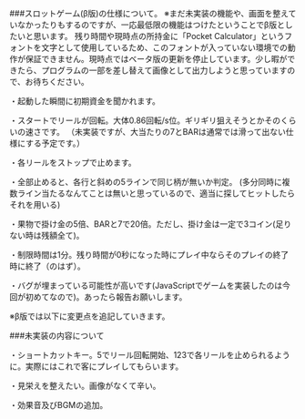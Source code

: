 ###スロットゲーム(β版)の仕様について。
※まだ未実装の機能や、画面を整えていなかったりもするのですが、一応最低限の機能はつけたということでβ版としたいと思います。
残り時間や現時点の所持金に「Pocket Calculator」というフォントを文字として使用しているため、このフォントが入っていない環境での動作が保証できません。現時点ではベータ版の更新を停止しています。少し暇ができたら、プログラムの一部を差し替えて画像として出力しようと思っていますので、お待ちください。

・起動した瞬間に初期資金を聞かれます。

・スタートでリールが回転。大体0.86回転/s位。ギリギリ狙えそうとかそのくらいの速さです。
（未実装ですが、大当たりの7とBARは通常では滑って出ない仕様にする予定です。）

・各リールをストップで止めます。

・全部止めると、各行と斜めの5ラインで同じ柄が無いか判定。
(多分同時に複数ライン当たるなんてことは無いと思っているので、適当に探してヒットしたらそれを用いる)

・果物で掛け金の5倍、BARと7で20倍。ただし、掛け金は一定で3コイン(足りない時は残額全て)。

・制限時間は1分。残り時間が0秒になった時にプレイ中ならそのプレイの終了時に終了（のはず）。

・バグが埋まっている可能性が高いです(JavaScriptでゲームを実装したのは今回が初めてなので)。あったら報告お願いします。

※β版では以下に変更点を追記していきます。

###未実装の内容について

・ショートカットキー。5でリール回転開始、123で各リールを止められるように。実際にはこれで客にプレイしてもらいます。

・見栄えを整えたい。画像がなくて辛い。

・効果音及びBGMの追加。
